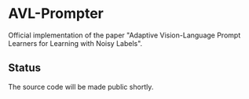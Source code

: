 # AVL-Prompter

Official implementation of the paper "Adaptive Vision-Language Prompt Learners for Learning with Noisy Labels".

## Status

The source code will be made public shortly.
